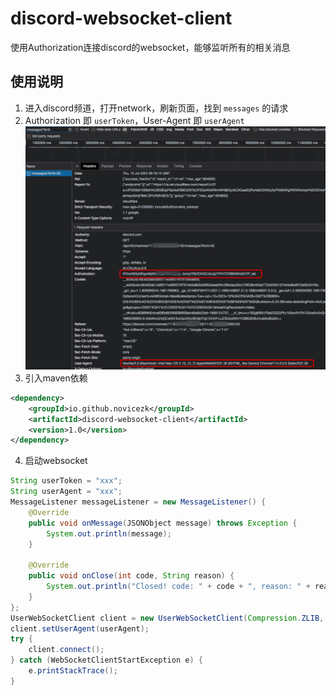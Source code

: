 # discord-websocket-client

使用Authorization连接discord的websocket，能够监听所有的相关消息

## 使用说明
1. 进入discord频道，打开network，刷新页面，找到 `messages` 的请求
2. Authorization 即 `userToken`，User-Agent 即 `userAgent`
![User Token](./docs/params_user.png)
3. 引入maven依赖
```xml
<dependency>
    <groupId>io.github.novicezk</groupId>
    <artifactId>discord-websocket-client</artifactId>
    <version>1.0</version>
</dependency>
```
4. 启动websocket
```java
String userToken = "xxx";
String userAgent = "xxx";
MessageListener messageListener = new MessageListener() {
    @Override
    public void onMessage(JSONObject message) throws Exception {
		System.out.println(message);
	}

    @Override
    public void onClose(int code, String reason) {
		System.out.println("Closed! code: " + code + ", reason: " + reason);
	}
};
UserWebSocketClient client = new UserWebSocketClient(Compression.ZLIB, userToken, messageListener);
client.setUserAgent(userAgent);
try {
    client.connect();
} catch (WebSocketClientStartException e) {
    e.printStackTrace();
}
```
